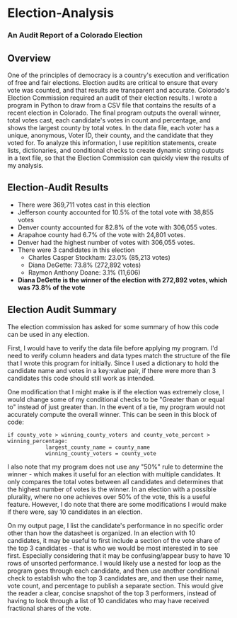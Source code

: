 # Election-Analysis
### An Audit Report of a Colorado Election
## Overview
One of the principles of democracy is a country's execution and verification of free and fair elections. Election audits are critical to ensure that every vote was counted, and that results are transparent and accurate. Colorado's Election Commission required an audit of their election results. I wrote a program in Python to draw from a CSV file that contains the results of a recent election in Colorado. The final program outputs the overall winner, total votes cast, each candidate's votes in count and percentage, and shows the largest county by total votes. In the data file, each voter has a unique, anonymous, Voter ID, their county, and the candidate that they voted for. To analyze this information, I use repitition statements, create lists, dictionaries, and conditional checks to create dynamic string outputs in a text file, so that the Election Commission can quickly view the results of my analysis. 

## Election-Audit Results

* There were 369,711 votes cast in this election
* Jefferson county accounted for 10.5% of the total vote with 38,855 votes
* Denver county accounted for 82.8% of the vote with 306,055 votes.
* Arapahoe county had 6.7% of the vote with 24,801 votes.
* Denver had the highest number of votes with 306,055 votes.
* There were 3 candidates in this election
  * Charles Casper Stockham: 23.0% (85,213 votes)
  * Diana DeGette: 73.8% (272,892 votes)
  * Raymon Anthony Doane: 3.1% (11,606)
* **Diana DeGette is the winner of the election with 272,892 votes, which was 73.8% of the vote**

## Election Audit Summary
The election commission has asked for some summary of how this code can be used in any election. 

First, I would have to verify the data file before applying my program. I'd need to verify column headers and data types match the structure of the file that I wrote this program for initially. Since I used a dictionary to hold the candidate name and votes in a key:value pair, if there were more than 3 candidates this code should still work as intended. 

One modification that I might make is if the election was extremely close, I would change some of my conditional checks to be "Greater than or equal to" instead of just greater than. In the event of a tie, my program would not accurately compute the overall winner. This can be seen in this block of code:

```
if county_vote > winning_county_voters and county_vote_percent > winning_percentage:
            largest_county_name = county_name
            winning_county_voters = county_vote
```

I also note that my program does not use any "50%" rule to determine the winner - which makes it useful for an election with multiple candidates. It only compares the total votes between all candidates and determines that the highest number of votes is the winner. In an election with a possible plurality, where no one achieves over 50% of the vote, this is a useful feature. However, I do note that there are some modifications I would make if there were, say 10 candidates in an election.

On my output page, I list the candidate's performance in no specific order other than how the datasheet is organized. In an election with 10 candidates, it may be useful to first include a section of the vote share of the top 3 candidates - that is who we would be most interested in to see first. Especially considering that it may be confusing/appear busy to have 10 rows of unsorted performance. I would likely use a nested for loop as the program goes through each candidate, and then use another conditional check to establish who the top 3 candidates are, and then use their name, vote count, and percentage to publish a separate section. This would give the reader a clear, concise snapshot of the top 3 performers, instead of having to look through a list of 10 candidates who may have received fractional shares of the vote.

